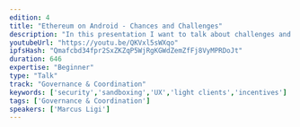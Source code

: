 ```yaml
---
edition: 4
title: "Ethereum on Android - Chances and Challenges"
description: "In this presentation I want to talk about challenges and chances for Ethereum on the Android platform. This platform can enable access to a huge amount of users and open up a lot of use-cases. It can also help us improve security - e.g. by using old phones as offline signing devices, leveraging the app-sandboxing or really split application from wallet with UX patterns users are familiar with from online banking. But all these chances come with challenges. Light clients and their incentivisation layer here I will be a big topic here. I will try to address the challenges and point out possible solutions. This talk will also contain a small assessment of the current state of the art. Comparing several solutions and approaches. Not only of existing applications - but also standards in this area."
youtubeUrl: "https://youtu.be/QKVxl5sWXqo"
ipfsHash: "Qmafcbd34fpr2SxZKZqP5WjRgKGWdZemZfFj8VyMPRDoJt"
duration: 646
expertise: "Beginner"
type: "Talk"
track: "Governance & Coordination"
keywords: ['security','sandboxing','UX','light clients','incentives']
tags: ['Governance & Coordination']
speakers: ['Marcus Ligi']
---
```

